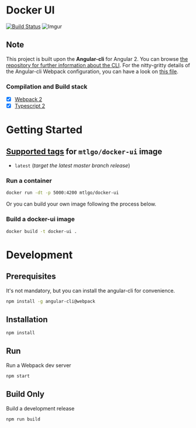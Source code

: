 # Docker UI
[![Build Status](https://travis-ci.org/mtlgo/docker-ui.svg?branch=master)](https://travis-ci.org/mtlgo/docker-ui)
![Imgur](http://i.imgur.com/e51MQiC.png)
## Note

This project is built upon the **Angular-cli** for Angular 2. You can browse [the repository for further information about the CLI](https://github.com/angular/angular-cli). For the nitty-gritty details of the Angular-cli Webpack configuration, you can have a look on [this file](https://github.com/angular/angular-cli/blob/master/addon/ng2/models/webpack-build-common.ts).

### Compilation and Build stack

- [x] [Webpack 2](https://webpack.github.io/docs/roadmap.html#2)
- [x] [Typescript 2](https://blogs.msdn.microsoft.com/typescript/2016/07/11/announcing-typescript-2-0-beta/)

# Getting Started 

## [Supported tags](https://hub.docker.com/r/mtlgo/docker-ui/tags/) for `mtlgo/docker-ui` image

-	`latest` (*target the latest master branch release*)

### Run a container
```bash
docker run -dt -p 5000:4200 mtlgo/docker-ui
```

Or you can build your own image following the process below.

### Build a docker-ui image
```bash
docker build -t docker-ui .
```

# Development

## Prerequisites

It's not mandatory, but you can install the angular-cli for convenience.
```bash
npm install -g angular-cli@webpack
```

## Installation

```bash
npm install
```

## Run
Run a Webpack dev server 
```bash
npm start
```

## Build Only
Build a development release
```bash
npm run build
```
